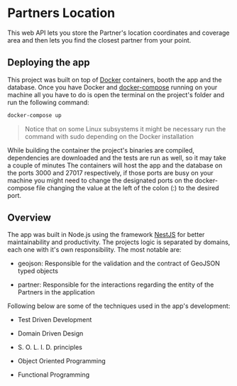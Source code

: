 # Partners Location

This web API lets you store the Partner's location coordinates and coverage area and then lets you find the closest partner from your point.

## Deploying the app

This project was built on top of [Docker](https://www.docker.com/) containers, booth the app and the database.
Once you have Docker and [docker-compose](https://docs.docker.com/compose/) running on your machine all you have to do is open the terminal on the project's folder and run the following command:

```sh
docker-compose up
```

> Notice that on some Linux subsystems it might be necessary run the command with sudo depending on the Docker installation

While building the container the project's binaries are compiled, dependencies are downloaded and the tests are run as well, so it may take a couple of minutes
The containers will host the app and the database on the ports 3000 and 27017 respectively, if those ports are busy on your machine you might need to change the designated ports on the docker-compose file changing the value at the left of the colon (:) to the desired port.

## Overview

The app was built in Node.js using the framework [NestJS](https://nestjs.com/) for better maintainability and productivity.
The projects logic is separated by domains, each one with it's own responsibility. The most notable are:

- geojson:
  Responsible for the validation and the contract of GeoJSON typed objects

- partner:
  Responsible for the interactions regarding the entity of the Partners in the application

Following below are some of the techniques used in the app's development:

- Test Driven Development

- Domain Driven Design

- S. O. L. I. D. principles

- Object Oriented Programming

- Functional Programming
